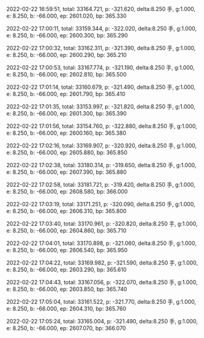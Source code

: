 2022-02-22 16:59:51, total: 33164.721, p: -321.620, delta:8.250 手, g:1.000, e: 8.250, b: -66.000, ep: 2601.020, bp: 365.330

2022-02-22 17:00:11, total: 33159.344, p: -322.020, delta:8.250 手, g:1.000, e: 8.250, b: -66.000, ep: 2600.300, bp: 365.290

2022-02-22 17:00:32, total: 33162.311, p: -321.390, delta:8.250 手, g:1.000, e: 8.250, b: -66.000, ep: 2600.290, bp: 365.210

2022-02-22 17:00:53, total: 33167.774, p: -321.190, delta:8.250 手, g:1.000, e: 8.250, b: -66.000, ep: 2602.810, bp: 365.500

2022-02-22 17:01:14, total: 33160.679, p: -321.490, delta:8.250 手, g:1.000, e: 8.250, b: -66.000, ep: 2601.790, bp: 365.410

2022-02-22 17:01:35, total: 33153.997, p: -321.820, delta:8.250 手, g:1.000, e: 8.250, b: -66.000, ep: 2601.300, bp: 365.390

2022-02-22 17:01:56, total: 33154.760, p: -322.880, delta:8.250 手, g:1.000, e: 8.250, b: -66.000, ep: 2600.160, bp: 365.380

2022-02-22 17:02:16, total: 33169.907, p: -320.920, delta:8.250 手, g:1.000, e: 8.250, b: -66.000, ep: 2605.880, bp: 365.850

2022-02-22 17:02:38, total: 33180.314, p: -319.650, delta:8.250 手, g:1.000, e: 8.250, b: -66.000, ep: 2607.390, bp: 365.880

2022-02-22 17:02:58, total: 33181.721, p: -319.420, delta:8.250 手, g:1.000, e: 8.250, b: -66.000, ep: 2608.580, bp: 366.000

2022-02-22 17:03:19, total: 33171.251, p: -320.090, delta:8.250 手, g:1.000, e: 8.250, b: -66.000, ep: 2606.310, bp: 365.800

2022-02-22 17:03:40, total: 33170.961, p: -320.820, delta:8.250 手, g:1.000, e: 8.250, b: -66.000, ep: 2604.860, bp: 365.710

2022-02-22 17:04:01, total: 33170.898, p: -321.060, delta:8.250 手, g:1.000, e: 8.250, b: -66.000, ep: 2606.540, bp: 365.950

2022-02-22 17:04:22, total: 33169.982, p: -321.590, delta:8.250 手, g:1.000, e: 8.250, b: -66.000, ep: 2603.290, bp: 365.610

2022-02-22 17:04:43, total: 33167.056, p: -322.070, delta:8.250 手, g:1.000, e: 8.250, b: -66.000, ep: 2603.850, bp: 365.740

2022-02-22 17:05:04, total: 33161.522, p: -321.770, delta:8.250 手, g:1.000, e: 8.250, b: -66.000, ep: 2604.310, bp: 365.760

2022-02-22 17:05:24, total: 33165.004, p: -321.490, delta:8.250 手, g:1.000, e: 8.250, b: -66.000, ep: 2607.070, bp: 366.070